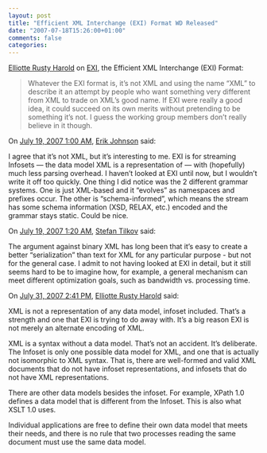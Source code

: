 ```yaml
---
layout: post
title: "Efficient XML Interchange (EXI) Format WD Released"
date: "2007-07-18T15:26:00+01:00"
comments: false
categories: 
---
```


<p><a href="http://www.cafeconleche.org/#July_18_2007_25813">Elliotte Rusty Harold</a> on <a href="http://www.w3.org/TR/2007/WD-exi-20070716/">EXI</a>, the Efficient XML Interchange (EXI) Format:</p>

<blockquote>
<p>Whatever the EXI format is, it&#8217;s not XML and using the name &#8220;XML&#8221; to describe it an attempt by people who want something very different from XML to trade on XML&#8217;s good name. If EXI were really a good idea, it could succeed on its own merits without pretending to be something it&#8217;s not. I guess the working group members don&#8217;t really believe in it though.</p>
</blockquote>

<section class="comments">



<div class="comment" id="comment-1385">
On <a href="#comment-1385" title="Permalink to this comment">July 19, 2007  1:00 AM</a>, <a href="http://appside.blogspot.com" title="http://appside.blogspot.com" rel="nofollow">Erik Johnson</a>
said:
<p>I agree that it&#8217;s not XML, but it&#8217;s interesting to me.  EXI is for streaming Infosets &#8212; the data model XML is a representation of &#8212; with (hopefully) much less parsing overhead.  I haven&#8217;t looked at EXI until now, but I wouldn&#8217;t write it off too quickly.  One thing I did notice was the 2 different grammar systems.  One is just XML-based and it &#8220;evolves&#8221; as namespaces and prefixes occur.  The other is &#8220;schema-informed&#8221;, which means the stream has some schema information (XSD, RELAX, etc.) encoded and the grammar stays static.  Could be nice.</p>


<div class="comment" id="comment-1386">
On <a href="#comment-1386" title="Permalink to this comment">July 19, 2007  1:20 AM</a>, <a href="/en/staff/st/">Stefan Tilkov</a>
said:
<p>The argument against binary XML has long been that it&#8217;s easy to create a better &#8220;serialization&#8221; than text for XML for any particular purpose - but not for the general case. I admit to not having looked at EXI in detail, but it still seems hard to be to imagine how, for example, a general mechanism can meet different optimization goals, such as bandwidth vs. processing time.</p>


<div class="comment" id="comment-1387">
On <a href="#comment-1387" title="Permalink to this comment">July 31, 2007  2:41 PM</a>, <a href="http://cafe.elharo.com/" title="http://cafe.elharo.com/" rel="nofollow">Elliotte Rusty Harold</a>
said:
<p>XML is not a representation of any data model, infoset included. That&#8217;s a strength and one that EXI is trying to do away with. It&#8217;s a big reason EXI is not merely an alternate encoding of XML.</p>

<p>XML is a syntax without a data model. That&#8217;s not an accident. It&#8217;s deliberate. The Infoset is only one possible data model for XML, and one that is actually not isomorphic to XML syntax. That is, there are well-formed and valid XML documents that do not have infoset representations, and infosets that do not have XML representations.</p>

<p>There are other data models besides the infoset. For example, XPath 1.0 defines a data model that is different from the Infoset. This is also what XSLT 1.0 uses. </p>

<p>Individual applications are free to define their own data model that meets their needs, and there is no rule that two processes reading the same document must use the same data model.</p>


</section>

